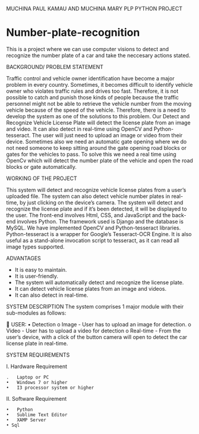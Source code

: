 MUCHINA PAUL KAMAU AND MUCHINA MARY PLP PYTHON PROJECT

# Number-plate-recognition
This is a project where we can use computer visions to detect and recognize the number plate of a car and take the neccesary actions stated.


BACKGROUND/ PROBLEM STATEMENT

Traffic control and vehicle owner identification have become a major problem in every country.  Sometimes, it becomes difficult to identify vehicle owner who violates traffic rules and drives too fast.
Therefore, it is not possible to catch and punish those kinds of people because the traffic personnel might not be able to retrieve the vehicle number from the moving vehicle because of the speed of the vehicle. Therefore, there is a need to develop the system as one of the solutions to this problem. 
Our Detect and Recognize Vehicle License Plate will detect the license plate from an image and video. It can also detect in real-time using OpenCV and Python-tesseract. The user will just need to upload an image or video from their device.
Sometimes also we need an automatic gate opening where we do not need someone to keep sitting around the gate opening road blocks or gates for the vehicles to pass.
To solve this we need a real time using OpenCv which will detect the number plate of the vehicle and open the road blocks or gate automatically.


WORKING OF THE PROJECT 

This system will detect and recognize vehicle license plates from a user’s uploaded file. The system can also detect vehicle number plates in real-time, by just clicking on the device’s camera.
The system will detect and recognize the license plate and if it’s been detected, it will be displayed to the user. The front-end involves Html, CSS, and JavaScript and the back-end involves Python. The framework used is Django and the database is MySQL. 
We have implemented OpenCV and Python-tesseract libraries. Python-tesseract is a wrapper for Google’s Tesseract-OCR Engine. It is also useful as a stand-alone invocation script to tesseract, as it can read all image types supported.



ADVANTAGES

  -	It is easy to maintain.
  -	It is user-friendly.
  -	The system will automatically detect and recognize the license plate.
  -	It can detect vehicle license plates from an image and videos.
  -	It can also detect in real-time.
  
SYSTEM DESCRIPTION
The system comprises 1 major module with their sub-modules as follows:

	USER:
   •	Detection 
    o	Image 
    -	User has to upload an image for detection.
    o	Video 
    -	User has to upload a video for detection
    o	Real-time
    -	From the user’s device, with a click of the button camera will open to detect         the car license plate in real-time.  

SYSTEM REQUIREMENTS

I.	Hardware Requirement

    .	Laptop or PC
    •	Windows 7 or higher
    •	I3 processor system or higher
    
II.	Software Requirement

    •	Python
    •	Sublime Text Editor
    •	XAMP Server
    • Sql





